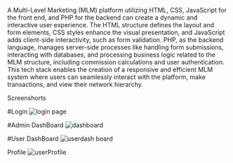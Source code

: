 A Multi-Level Marketing (MLM) platform utilizing HTML, CSS, JavaScript for the front end, and PHP for the backend can create a dynamic and interactive user experience. The HTML structure defines the layout and form elements, CSS styles enhance the visual presentation, and JavaScript adds client-side interactivity, such as form validation. PHP, as the backend language, manages server-side processes like handling form submissions, interacting with databases, and processing business logic related to the MLM structure, including commission calculations and user authentication. This tech stack enables the creation of a responsive and efficient MLM system where users can seamlessly interact with the platform, make transactions, and view their network hierarchy.

Screenshorts

#Login
![login page](https://github.com/nagashankar-01/MLM/assets/138195625/08700180-bf0a-4e92-83df-fc0340a643e7)

#Admin 
DashBoard
![dashboard](https://github.com/nagashankar-01/MLM/assets/138195625/770599b4-1036-4240-806c-a0f0000af027)

#User
DashBoard
![userdash board](https://github.com/nagashankar-01/MLM/assets/138195625/f7b325a0-a9f4-4eb9-837b-f0d3caad69a0)

Profile
![userProfile](https://github.com/nagashankar-01/MLM/assets/138195625/6003e427-a189-4731-959c-094ae833bd0b)






